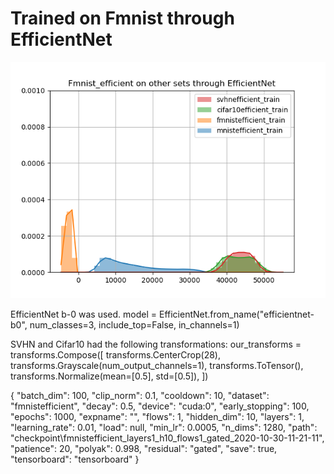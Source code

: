 # Trained on Fmnist through EfficientNet

![image embeddings](fmnistefficient_on_embeddings.png)

EfficientNet b-0 was used.
model = EfficientNet.from_name("efficientnet-b0", num_classes=3, include_top=False, in_channels=1)

SVHN and Cifar10 had the following transformations:
our_transforms = transforms.Compose([
        transforms.CenterCrop(28),
        transforms.Grayscale(num_output_channels=1),
        transforms.ToTensor(),
        transforms.Normalize(mean=[0.5], std=[0.5]),
        ])

{
    "batch_dim": 100,
    "clip_norm": 0.1,
    "cooldown": 10,
    "dataset": "fmnistefficient",
    "decay": 0.5,
    "device": "cuda:0",
    "early_stopping": 100,
    "epochs": 1000,
    "expname": "",
    "flows": 1,
    "hidden_dim": 10,
    "layers": 1,
    "learning_rate": 0.01,
    "load": null,
    "min_lr": 0.0005,
    "n_dims": 1280,
    "path": "checkpoint\\fmnistefficient_layers1_h10_flows1_gated_2020-10-30-11-21-11",
    "patience": 20,
    "polyak": 0.998,
    "residual": "gated",
    "save": true,
    "tensorboard": "tensorboard"
}
